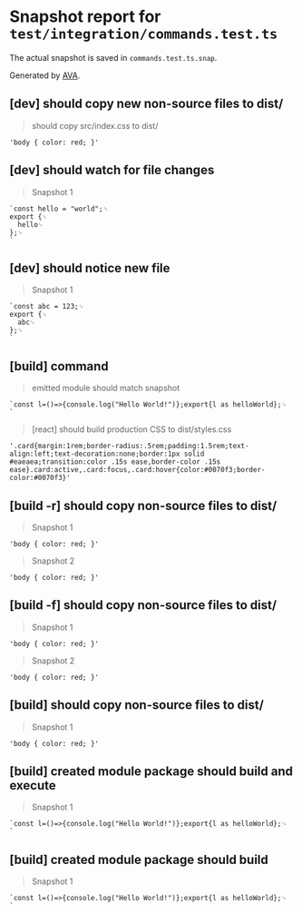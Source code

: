 # Snapshot report for `test/integration/commands.test.ts`

The actual snapshot is saved in `commands.test.ts.snap`.

Generated by [AVA](https://avajs.dev).

## [dev] should copy new non-source files to dist/

> should copy src/index.css to dist/

    'body { color: red; }'

## [dev] should watch for file changes

> Snapshot 1

    `const hello = "world";␊
    export {␊
      hello␊
    };␊
    `

## [dev] should notice new file

> Snapshot 1

    `const abc = 123;␊
    export {␊
      abc␊
    };␊
    `

## [build] command

> emitted module should match snapshot

    `const l=()=>{console.log("Hello World!")};export{l as helloWorld};␊
    `

> [react] should build production CSS to dist/styles.css

    '.card{margin:1rem;border-radius:.5rem;padding:1.5rem;text-align:left;text-decoration:none;border:1px solid #eaeaea;transition:color .15s ease,border-color .15s ease}.card:active,.card:focus,.card:hover{color:#0070f3;border-color:#0070f3}'

## [build -r] should copy non-source files to dist/

> Snapshot 1

    'body { color: red; }'

> Snapshot 2

    'body { color: red; }'

## [build -f] should copy non-source files to dist/

> Snapshot 1

    'body { color: red; }'

> Snapshot 2

    'body { color: red; }'

## [build] should copy non-source files to dist/

> Snapshot 1

    'body { color: red; }'

## [build] created module package should build and execute

> Snapshot 1

    `const l=()=>{console.log("Hello World!")};export{l as helloWorld};␊
    `

## [build] created module package should build

> Snapshot 1

    `const l=()=>{console.log("Hello World!")};export{l as helloWorld};␊
    `
